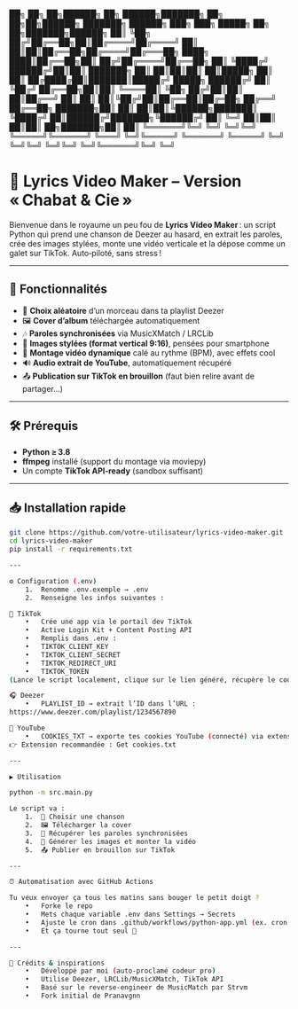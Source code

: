 
██╗  ██╗   ██╗██████╗ ██╗ ██████╗███████╗    ██╗   ██╗██╗██████╗ ███████╗ ██████╗     ███╗   ███╗ █████╗ ██╗  ██╗███████╗██████╗ 
██║  ╚██╗ ██╔╝██╔══██╗██║██╔════╝██╔════╝    ██║   ██║██║██╔══██╗██╔════╝██╔═══██╗    ████╗ ████║██╔══██╗██║ ██╔╝██╔════╝██╔══██╗
██║   ╚████╔╝ ██████╔╝██║██║     ███████╗    ██║   ██║██║██║  ██║█████╗  ██║   ██║    ██╔████╔██║███████║█████╔╝ █████╗  ██████╔╝
██║    ╚██╔╝  ██╔══██╗██║██║     ╚════██║    ╚██╗ ██╔╝██║██║  ██║██╔══╝  ██║   ██║    ██║╚██╔╝██║██╔══██║██╔═██╗ ██╔══╝  ██╔══██╗
███████╗██║   ██║  ██║██║╚██████╗███████║     ╚████╔╝ ██║██████╔╝███████╗╚██████╔╝    ██║ ╚═╝ ██║██║  ██║██║  ██╗███████╗██║  ██║
╚══════╝╚═╝   ╚═╝  ╚═╝╚═╝ ╚═════╝╚══════╝      ╚═══╝  ╚═╝╚═════╝ ╚══════╝ ╚═════╝     ╚═╝     ╚═╝╚═╝  ╚═╝╚═╝  ╚═╝╚══════╝╚═╝  ╚═╝
                                                                                                     

# 🎤 Lyrics Video Maker – Version « Chabat & Cie »

Bienvenue dans le royaume un peu fou de **Lyrics Video Maker** : un script Python qui prend une chanson de Deezer au hasard, en extrait les paroles, crée des images stylées, monte une vidéo verticale et la dépose comme un galet sur TikTok. Auto‑piloté, sans stress !

---

## 🚀 Fonctionnalités

- 🎲 **Choix aléatoire** d’un morceau dans ta playlist Deezer  
- 🖼 **Cover d’album** téléchargée automatiquement  
- 🎶 **Paroles synchronisées** via MusicXMatch / LRCLib  
- 📱 **Images stylées (format vertical 9:16)**, pensées pour smartphone  
- 🎥 **Montage vidéo dynamique** calé au rythme (BPM), avec effets cool  
- 🔊 **Audio extrait de YouTube**, automatiquement récupéré  
- 📤 **Publication sur TikTok en brouillon** (faut bien relire avant de partager…)

---

## 🛠 Prérequis

- **Python ≥ 3.8**  
- **ffmpeg** installé (support du montage via moviepy)  
- Un compte **TikTok API‑ready** (sandbox suffisant)

---

## 📥 Installation rapide

```bash
git clone https://github.com/votre-utilisateur/lyrics-video-maker.git
cd lyrics-video-maker
pip install -r requirements.txt

---

⚙️ Configuration (.env)
	1.	Renomme .env.exemple → .env
	2.	Renseigne les infos suivantes :

🕺 TikTok
	•	Crée une app via le portail dev TikTok
	•	Active Login Kit + Content Posting API
	•	Remplis dans .env :
	•	TIKTOK_CLIENT_KEY
	•	TIKTOK_CLIENT_SECRET
	•	TIKTOK_REDIRECT_URI
	•	TIKTOK_TOKEN
(Lance le script localement, clique sur le lien généré, récupère le code=xxx dans l’URL et colle-le dans le terminal pour générer tiktok_tokens.txt. Copie son contenu dans .env)

🎧 Deezer
	•	PLAYLIST_ID → extrait l’ID dans l’URL :
https://www.deezer.com/playlist/1234567890

🎼 YouTube
	•	COOKIES_TXT → exporte tes cookies YouTube (connecté) via extension navigateur, colle-les ici.
👉 Extension recommandée : Get cookies.txt

---

▶️ Utilisation

python -m src.main.py

Le script va :
	1.	🎵 Choisir une chanson
	2.	🖼 Télécharger la cover
	3.	📝 Récupérer les paroles synchronisées
	4.	🎨 Générer les images et monter la vidéo
	5.	📤 Publier en brouillon sur TikTok

---

⏰ Automatisation avec GitHub Actions

Tu veux envoyer ça tous les matins sans bouger le petit doigt ?
	•	Forke le repo
	•	Mets chaque variable .env dans Settings → Secrets
	•	Ajuste le cron dans .github/workflows/python-app.yml (ex. cron: '30 6 * * *' → 6h30 quotidien)
	•	Et ça tourne tout seul 🚀

---

🧠 Crédits & inspirations
	•	Développé par moi (auto‑proclamé codeur pro)
	•	Utilise Deezer, LRCLib/MusicXMatch, TikTok API
	•	Basé sur le reverse‑engineer de MusicMatch par Strvm
	•	Fork initial de Pranavgnn